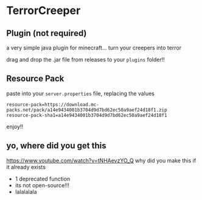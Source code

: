 # TerrorCreeper

## Plugin (not required)
a very simple java plugin for minecraft... turn your creepers into terror

drag and drop the .jar file from releases to your <code>plugins</code> folder!!

## Resource Pack
paste into your <code>server.properties</code> file, replacing the values
```properties
resource-pack=https://download.mc-packs.net/pack/a14e9434001b3704d9d7bd62ec50a9aef24d18f1.zip
resource-pack-sha1=a14e9434001b3704d9d7bd62ec50a9aef24d18f1
```
enjoy!!

## yo, where did you get this
https://www.youtube.com/watch?v=tNHAevzYO_Q
why did you make this if it already exists
- 1 deprecated function
- its not open-source!!!
- lalalalala
